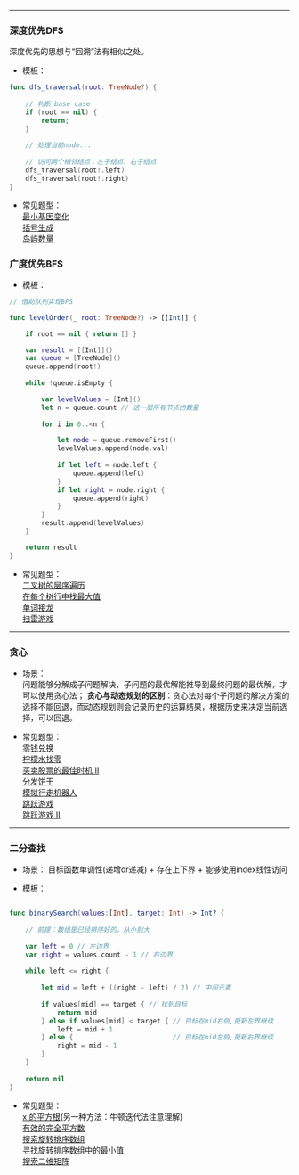 
----
### 深度优先DFS

深度优先的思想与“回溯”法有相似之处。

- 模板：

```Swift
func dfs_traversal(root: TreeNode?) {
    
    // 判断 base case
    if (root == nil) {
        return;
    }
    
    // 处理当前node...
    
    // 访问两个相邻结点：左子结点、右子结点
    dfs_traversal(root!.left)
    dfs_traversal(root!.right)
}
```

- 常见题型：  
[最小基因变化](https://leetcode-cn.com/problems/minimum-genetic-mutation/#/description)  
[括号生成](https://leetcode-cn.com/problems/generate-parentheses/#/description)  
[岛屿数量](https://leetcode-cn.com/problems/number-of-islands/)

### 广度优先BFS

- 模板：

```Swift
// 借助队列实现BFS

func levelOrder(_ root: TreeNode?) -> [[Int]] {

    if root == nil { return [] }

    var result = [[Int]]()
    var queue = [TreeNode]()
    queue.append(root!)
    
    while !queue.isEmpty {

        var levelValues = [Int]()
        let n = queue.count // 这一层所有节点的数量
        
        for i in 0..<n {

            let node = queue.removeFirst()
            levelValues.append(node.val)
            
            if let left = node.left {
                queue.append(left)
            }
            if let right = node.right {
                queue.append(right)
            }
        }
        result.append(levelValues)
    }

    return result
}


```

- 常见题型：  
[二叉树的层序遍历](https://leetcode-cn.com/problems/binary-tree-level-order-traversal/#/description)  
[在每个树行中找最大值](https://leetcode-cn.com/problems/find-largest-value-in-each-tree-row/#/description)  
[单词接龙](https://leetcode-cn.com/problems/word-ladder/description/)  
[扫雷游戏](https://leetcode-cn.com/problems/minesweeper/description/)


----
### 贪心



- 场景：  
问题能够分解成子问题解决，子问题的最优解能推导到最终问题的最优解，才可以使用贪心法； **贪心与动态规划的区别**：贪心法对每个子问题的解决方案的选择不能回退，而动态规划则会记录历史的运算结果，根据历史来决定当前选择，可以回退。


- 常见题型：  
[零钱兑换](https://leetcode-cn.com/problems/coin-change/)  
[柠檬水找零](https://leetcode-cn.com/problems/lemonade-change/description/)  
[买卖股票的最佳时机 II ](https://leetcode-cn.com/problems/best-time-to-buy-and-sell-stock-ii/description/)  
[分发饼干](https://leetcode-cn.com/problems/assign-cookies/description/)  
[模拟行走机器人](https://leetcode-cn.com/problems/walking-robot-simulation/description/)  
[跳跃游戏](https://leetcode-cn.com/problems/jump-game/)  
[跳跃游戏 II ](https://leetcode-cn.com/problems/jump-game-ii/)

----
### 二分查找

- 场景： 目标函数单调性(递增or递减) + 存在上下界 + 能够使用index线性访问

- 模板：

```Swift

func binarySearch(values:[Int], target: Int) -> Int? {
    
    // 前提：数组是已经排序好的，从小到大
    
    var left = 0 // 左边界
    var right = values.count - 1 // 右边界
    
    while left <= right {
        
        let mid = left + ((right - left) / 2) // 中间元素
        
        if values[mid] == target { // 找到目标
            return mid
        } else if values[mid] < target { // 目标在mid右侧,更新左界继续
            left = mid + 1
        } else {                         // 目标在mid左侧,更新右界继续
            right = mid - 1
        }
    }
    
    return nil
}

```

- 常见题型：  
[x 的平方根](https://leetcode-cn.com/problems/sqrtx/)(另一种方法：牛顿迭代法注意理解)  
[有效的完全平方数](https://leetcode-cn.com/problems/valid-perfect-square/)  
[搜索旋转排序数组](https://leetcode-cn.com/problems/search-in-rotated-sorted-array/)  
[寻找旋转排序数组中的最小值](https://leetcode-cn.com/problems/find-minimum-in-rotated-sorted-array/)  
[搜索二维矩阵](https://leetcode-cn.com/problems/search-a-2d-matrix/)
